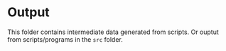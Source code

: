 # Output

This folder contains intermediate data generated from scripts.
Or ouptut from scripts/programs in the `src` folder.
